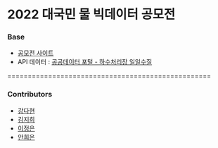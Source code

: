 # 2022 대국민 물 빅데이터 공모전
### Base
* [공모전 사이트](https://www.water.or.kr/infomation/publication/publicSubscriptionInfo.do?seq=1953&p_group_seq=1846&menu_mode=2>)
* API 데이터 : [공공데이터 포털 - 하수처리장 일일수질](https://www.data.go.kr/tcs/dss/selectApiDataDetailView.do?publicDataPk=15040387)

==================================================
### Contributors
* [강다현](https://github.com/DahyeonKang)
* [김지희](https://github.com/chohu-boraaaa)
* [이정은](https://github.com/Daily-MR)
* [안희은](https://github.com/AnNion0)
